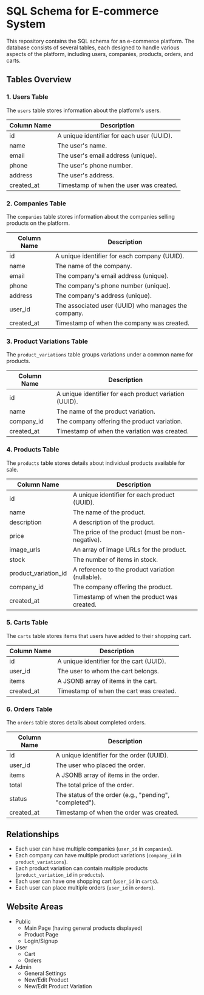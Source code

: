 # SQL Schema for E-commerce System

This repository contains the SQL schema for an e-commerce platform. The database consists of several tables, each designed to handle various aspects of the platform, including users, companies, products, orders, and carts.

## Tables Overview

### 1. Users Table
The `users` table stores information about the platform's users.

| Column Name   | Description                                      |
|---------------|--------------------------------------------------|
| id            | A unique identifier for each user (UUID).        |
| name          | The user's name.                                 |
| email         | The user's email address (unique).               |
| phone         | The user's phone number.                         |
| address       | The user's address.                              |
| created_at    | Timestamp of when the user was created.          |

### 2. Companies Table
The `companies` table stores information about the companies selling products on the platform.

| Column Name   | Description                                      |
|---------------|--------------------------------------------------|
| id            | A unique identifier for each company (UUID).     |
| name          | The name of the company.                         |
| email         | The company's email address (unique).            |
| phone         | The company's phone number (unique).             |
| address       | The company's address (unique).                  |
| user_id       | The associated user (UUID) who manages the company.|
| created_at    | Timestamp of when the company was created.       |

### 3. Product Variations Table
The `product_variations` table groups variations under a common name for products.

| Column Name   | Description                                      |
|---------------|--------------------------------------------------|
| id            | A unique identifier for each product variation (UUID). |
| name          | The name of the product variation.               |
| company_id    | The company offering the product variation.      |
| created_at    | Timestamp of when the variation was created.     |

### 4. Products Table
The `products` table stores details about individual products available for sale.

| Column Name         | Description                                                  |
|---------------------|--------------------------------------------------------------|
| id                  | A unique identifier for each product (UUID).                 |
| name                | The name of the product.                                     |
| description         | A description of the product.                                |
| price               | The price of the product (must be non-negative).             |
| image_urls          | An array of image URLs for the product.                      |
| stock               | The number of items in stock.                                |
| product_variation_id| A reference to the product variation (nullable).             |
| company_id          | The company offering the product.                            |
| created_at          | Timestamp of when the product was created.                   |

### 5. Carts Table
The `carts` table stores items that users have added to their shopping cart.

| Column Name   | Description                                          |
|---------------|------------------------------------------------------|
| id            | A unique identifier for the cart (UUID).            |
| user_id       | The user to whom the cart belongs.                  |
| items         | A JSONB array of items in the cart.                 |
| created_at    | Timestamp of when the cart was created.              |

### 6. Orders Table
The `orders` table stores details about completed orders.

| Column Name   | Description                                          |
|---------------|------------------------------------------------------|
| id            | A unique identifier for the order (UUID).           |
| user_id       | The user who placed the order.                       |
| items         | A JSONB array of items in the order.                 |
| total         | The total price of the order.                        |
| status        | The status of the order (e.g., "pending", "completed").|
| created_at    | Timestamp of when the order was created.             |

## Relationships

- Each user can have multiple companies (`user_id` in `companies`).
- Each company can have multiple product variations (`company_id` in `product_variations`).
- Each product variation can contain multiple products (`product_variation_id` in `products`).
- Each user can have one shopping cart (`user_id` in `carts`).
- Each user can place multiple orders (`user_id` in `orders`).

## Website Areas

- Public
    - Main Page (having general products displayed)
    - Product Page
    - Login/Signup
- User
    - Cart
    - Orders
- Admin
    - General Settings
    - New/Edit Product
    - New/Edit Product Variation
